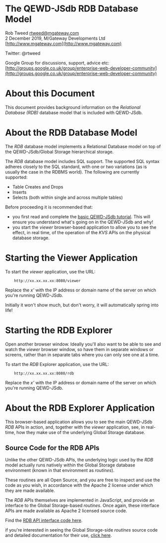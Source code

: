 # The QEWD-JSdb RDB Database Model
 
Rob Tweed <rtweed@mgateway.com>  
2 December 2019, M/Gateway Developments Ltd [http://www.mgateway.com](http://www.mgateway.com)  

Twitter: @rtweed

Google Group for discussions, support, advice etc: [http://groups.google.co.uk/group/enterprise-web-developer-community](http://groups.google.co.uk/group/enterprise-web-developer-community)

# About this Document

This document provides background information on the *Relational Database (RDB)* database model that
is included with QEWD-JSdb.

# About the RDB Database Model

The *RDB* database model implements a Relational Database model on top of the QEWD-JSdb/Global Storage 
hierarchical storage.

The *RDB* database model includes SQL support.  The supported SQL syntax adheres closely to the
SQL standard, with one or two variations (as is usually the case in the RDBMS world).  The
following are currently supported:

- Table Creates and Drops
- Inserts
- Selects (both within single and across multiple tables)

Before proceeding it is recommended that:

- you first read and complete the [basic QEWD-JSdb tutorial](./REPL.md).  This will ensure you 
understand what's going on in the QEWD-JSdb and why!
- you start the *viewer* browser-based application to allow you to see the effect, in real time,
of the operation of the *KVS* APIs on the physical database storage.


# Starting the Viewer Application

To start the *viewer* application, use the URL:

        http://xx.xx.xx.xx:8080/viewer

Replace the *x'* with the IP address or domain name of the server on which you're running QEWD-JSdb.

Initially it won't show much, but don't worry, it will automatically spring into life!


# Starting the RDB Explorer

Open another browser window.  Ideally you'll also want to be able to see and watch the *viewer*
browser window, so have them in separate windows or screens, rather than in separate tabs where you
can only see one at a time.

To start the *RDB* Explorer application, use the URL:

        http://xx.xx.xx.xx:8080/rdb

Replace the *x'* with the IP address or domain name of the server on which you're running QEWD-JSdb.


# About the RDB Explorer Application

This browser-based application allows you to see the main QEWD-JSdb *RDB* APIs in action, and,
together with the *viewer* application, see, in real-time, how they make use of the underlying Global Storage
database.

## Source Code for the RDB APIs

Unlike the other QEWD-JSdb APIs, the underlying logic used by the *RDB* model actually runs
natively within the Global Storage database environment (known in that environment as *routines*).  

These routines are all Open Source, and
you are free to inspect and use the code as you wish, in accordance with the Apache 2 license under
which they are made available.

The *RDB* APIs themselves are implemented in JavaScript, and provide an interface to the
Global Storage-based *routines*.  Once again, these interface APIs are made available as Apache 2
licensed source code.

Find the [RDB API interface code here](https://github.com/robtweed/ewd-document-store/tree/master/lib/proto/rdb).

if you're interested in seeing the Global Storage-side *routines* source code and
detailed documentation for their use, [click here](https://github.com/chrisemunt/mgsql).


